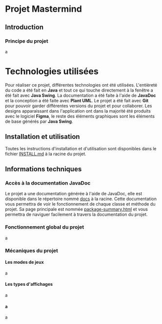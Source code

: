 # Projet Mastermind
## Introduction
### Principe du projet
a
# Technologies utilisées
Pour réaliser ce projet, différentes technologies ont été utilisées. L'entièreté du code a été fait en **Java** et tout ce qui touche directement à la fenêtre a été fait avec **Java Swing**.
La documentation a été faite à l'aide de **JavaDoc** et la conception a été faite avec **Plant UML**.
Le projet a été fait avec **Git** pour pouvoir garder différentes versions du projet et pour collaborer.
Les designs apparaissant dans l'application ont dans la majorité été produits avec le logiciel **Figma**, le reste des éléments graphiques sont les éléments de base générés par **Java Swing**.
## Installation et utilisation
Toutes les instructions d'installation et d'utilisation sont disponibles dans le fichier [INSTALL.md](INSTALL.md) à la racine du projet.
## Informations techniques
### Accès à la documentation JavaDoc
Le projet a une documentation générée à l'aide de JavaDoc, elle est disponible dans le répertoire nommé [docs](docs) à la racine. Cette documentation vous permettra de voir le fonctionnement de chaque classe et méthode du projet. Sa page principale est nommée [package-summary.html](docs/src/package-summary.html) et vous permettra de naviguer facilement à travers la documentation du projet.
### Fonctionnement global du projet
a
### Mécaniques du projet
#### Les modes de jeux
a
#### Les types d'affichages
a
#### a
a